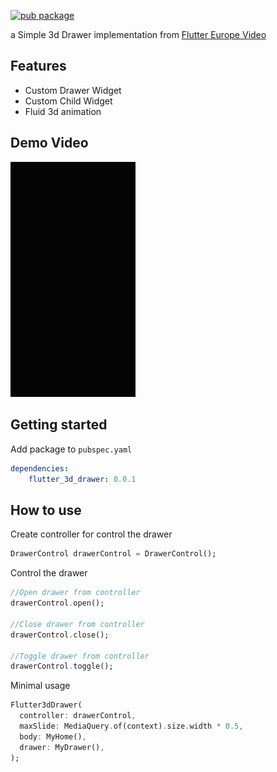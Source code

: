 [![pub package](https://img.shields.io/badge/pub-v0.0.1-blue)](https://github.com/yasfdany/flutter_3d_drawer)

a Simple 3d Drawer implementation from [Flutter Europe Video](https://www.youtube.com/watch?v=FCyoHclCqc8&t=1157s)

## Features

- Custom Drawer Widget
- Custom Child Widget
- Fluid 3d animation

## Demo Video

<p float="left">
  <img src="https://raw.githubusercontent.com/yasfdany/flutter_3d_drawer/master/doc/gif/demo.gif" width="200px">
</p>

## Getting started

Add package to `pubspec.yaml`

```yaml
dependencies:
    flutter_3d_drawer: 0.0.1
```

## How to use

Create controller for control the drawer

```dart
DrawerControl drawerControl = DrawerControl();
```

Control the drawer

```dart
//Open drawer from controller
drawerControl.open();

//Close drawer from controller
drawerControl.close();

//Toggle drawer from controller
drawerControl.toggle();
```

Minimal usage

```dart
Flutter3dDrawer(
  controller: drawerControl,
  maxSlide: MediaQuery.of(context).size.width * 0.5,
  body: MyHome(),
  drawer: MyDrawer(),
);
```